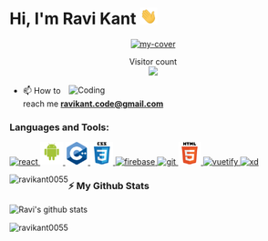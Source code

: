 # Hi, I'm Ravi Kant <img src="https://raw.githubusercontent.com/ABSphreak/ABSphreak/master/gifs/Hi.gif" width="30px">

<p align="center"> 
<a href="https://ibb.co/TTp5tDp"><img src="https://i.ibb.co/dc1yDs1/my-cover.png" alt="my-cover" border="0"></a>
</p>

<p align="center"> 
  Visitor count<br>
  <img src="https://profile-counter.glitch.me/ravikant0055/count.svg" />
</p>

<img align="right" alt="Coding" width="400" src="https://cdn.dribbble.com/users/1292677/screenshots/6139167/avento.gif">

- 📫 How to reach me **ravikant.code@gmail.com**


<h3 align="left">Languages and Tools:</h3>
<p align="left"> <a href="https://react.dev/" target="_blank"> <img src="https://upload.wikimedia.org/wikipedia/commons/a/a7/React-icon.svg"
 alt="react" width="40" height="40"/> </a><a href="https://developer.android.com" target="_blank"> <img src="https://raw.githubusercontent.com/devicons/devicon/master/icons/android/android-original-wordmark.svg" alt="android" width="40" height="40"/> </a> <a href="https://www.w3schools.com/cpp/" target="_blank"> <img src="https://raw.githubusercontent.com/devicons/devicon/master/icons/cplusplus/cplusplus-original.svg" alt="cplusplus" width="40" height="40"/> </a> <a href="https://www.w3schools.com/css/" target="_blank"> <img src="https://raw.githubusercontent.com/devicons/devicon/master/icons/css3/css3-original-wordmark.svg" alt="css3" width="40" height="40"/> </a> <a href="https://firebase.google.com/" target="_blank"> <img src="https://www.vectorlogo.zone/logos/firebase/firebase-icon.svg" alt="firebase" width="40" height="40"/> </a> <a href="https://git-scm.com/" target="_blank"> <img src="https://www.vectorlogo.zone/logos/git-scm/git-scm-icon.svg" alt="git" width="40" height="40"/> </a> <a href="https://www.w3.org/html/" target="_blank"> <img src="https://raw.githubusercontent.com/devicons/devicon/master/icons/html5/html5-original-wordmark.svg" alt="html5" width="40" height="40"/> </a> <a href="https://vuetifyjs.com/en/" target="_blank"> <img src="https://bestofjs.org/logos/vuetify.svg" alt="vuetify" width="40" height="40"/> </a> <a href="https://www.adobe.com/products/xd.html" target="_blank"> <img src="https://cdn.worldvectorlogo.com/logos/adobe-xd.svg" alt="xd" width="40" height="40"/> </a> </p>

<p><img align="left" src="https://github-readme-stats.vercel.app/api/top-langs?username=ravikant0055&show_icons=true&locale=en&layout=compact&theme=merko" alt="ravikant0055" /></p>

### ⚡ My Github Stats

![Ravi's github stats](https://github-readme-stats.vercel.app/api?username=ravikant0055&show_icons=true&theme=merko)
[](https://github-readme-streak-stats.herokuapp.com/?user=ravikant0055&)

<p><img align="center" src="https://github-readme-streak-stats.herokuapp.com/?user=ravikant0055&" alt="ravikant0055" /></p>

